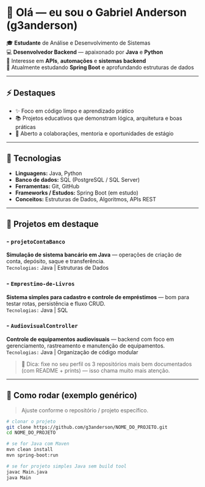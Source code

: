 # 👋 Olá — eu sou o Gabriel Anderson (g3anderson)

🎓 **Estudante** de Análise e Desenvolvimento de Sistemas  
💻 **Desenvolvedor Backend** — apaixonado por **Java** e **Python**  
🚀 Interesse em **APIs**, **automações** e **sistemas backend**  
🔭 Atualmente estudando **Spring Boot** e aprofundando estruturas de dados

---

## ⚡ Destaques
- ✨ Foco em código limpo e aprendizado prático  
- 📚 Projetos educativos que demonstram lógica, arquitetura e boas práticas  
- 🤝 Aberto a colaborações, mentoria e oportunidades de estágio

---

## 🔧 Tecnologias
- **Linguagens:** Java, Python  
- **Banco de dados:** SQL (PostgreSQL / SQL Server)  
- **Ferramentas:** Git, GitHub  
- **Frameworks / Estudos:** Spring Boot (em estudo)  
- **Conceitos:** Estruturas de Dados, Algoritmos, APIs REST

---

## 🚀 Projetos em destaque

### - `projetoContaBanco`  
**Simulação de sistema bancário em Java** — operações de criação de conta, depósito, saque e transferência.  
`Tecnologias:` Java | Estruturas de Dados

### - `Emprestimo-de-Livros`  
**Sistema simples para cadastro e controle de empréstimos** — bom para testar rotas, persistência e fluxo CRUD.  
`Tecnologias:` Java | SQL

### - `AudiovisualController`  
**Controle de equipamentos audiovisuais** — backend com foco em gerenciamento, rastreamento e manutenção de equipamentos.  
`Tecnologias:` Java | Organização de código modular

> 📌 Dica: fixe no seu perfil os 3 repositórios mais bem documentados (com README + prints) — isso chama muito mais atenção.

---

## 📝 Como rodar (exemplo genérico)
> Ajuste conforme o repositório / projeto específico.

```bash
# clonar o projeto
git clone https://github.com/g3anderson/NOME_DO_PROJETO.git
cd NOME_DO_PROJETO

# se for Java com Maven
mvn clean install
mvn spring-boot:run

# se for projeto simples Java sem build tool
javac Main.java
java Main
